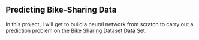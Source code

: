 ## Predicting Bike-Sharing Data

In this project, I will get to build a neural network from scratch to carry out a prediction problem on the [Bike Sharing Dataset Data Set](https://archive.ics.uci.edu/ml/datasets/Bike+Sharing+Dataset).
